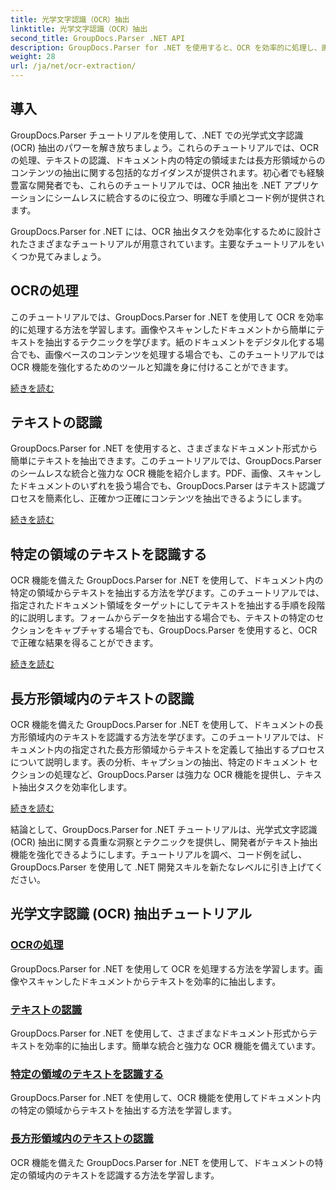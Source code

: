 ```yaml
---
title: 光学文字認識（OCR）抽出
linktitle: 光学文字認識（OCR）抽出
second_title: GroupDocs.Parser .NET API
description: GroupDocs.Parser for .NET を使用すると、OCR を効率的に処理し、画像やドキュメントからテキストを抽出できます。今すぐ OCR 機能を強化しましょう。
weight: 28
url: /ja/net/ocr-extraction/
---
```


## 導入

GroupDocs.Parser チュートリアルを使用して、.NET での光学式文字認識 (OCR) 抽出のパワーを解き放ちましょう。これらのチュートリアルでは、OCR の処理、テキストの認識、ドキュメント内の特定の領域または長方形領域からのコンテンツの抽出に関する包括的なガイダンスが提供されます。初心者でも経験豊富な開発者でも、これらのチュートリアルでは、OCR 抽出を .NET アプリケーションにシームレスに統合するのに役立つ、明確な手順とコード例が提供されます。

GroupDocs.Parser for .NET には、OCR 抽出タスクを効率化するために設計されたさまざまなチュートリアルが用意されています。主要なチュートリアルをいくつか見てみましょう。

## OCRの処理
このチュートリアルでは、GroupDocs.Parser for .NET を使用して OCR を効率的に処理する方法を学習します。画像やスキャンしたドキュメントから簡単にテキストを抽出するテクニックを学びます。紙のドキュメントをデジタル化する場合でも、画像ベースのコンテンツを処理する場合でも、このチュートリアルでは OCR 機能を強化するためのツールと知識を身に付けることができます。

[続きを読む](./handling-ocr/)

## テキストの認識
GroupDocs.Parser for .NET を使用すると、さまざまなドキュメント形式から簡単にテキストを抽出できます。このチュートリアルでは、GroupDocs.Parser のシームレスな統合と強力な OCR 機能を紹介します。PDF、画像、スキャンしたドキュメントのいずれを扱う場合でも、GroupDocs.Parser はテキスト認識プロセスを簡素化し、正確かつ正確にコンテンツを抽出できるようにします。

[続きを読む](./recognizing-text/)

## 特定の領域のテキストを認識する
OCR 機能を備えた GroupDocs.Parser for .NET を使用して、ドキュメント内の特定の領域からテキストを抽出する方法を学びます。このチュートリアルでは、指定されたドキュメント領域をターゲットにしてテキストを抽出する手順を段階的に説明します。フォームからデータを抽出する場合でも、テキストの特定のセクションをキャプチャする場合でも、GroupDocs.Parser を使用すると、OCR で正確な結果を得ることができます。

[続きを読む](./recognizing-text-in-specific-areas/)

## 長方形領域内のテキストの認識
OCR 機能を備えた GroupDocs.Parser for .NET を使用して、ドキュメントの長方形領域内のテキストを認識する方法を学びます。このチュートリアルでは、ドキュメント内の指定された長方形領域からテキストを定義して抽出するプロセスについて説明します。表の分析、キャプションの抽出、特定のドキュメント セクションの処理など、GroupDocs.Parser は強力な OCR 機能を提供し、テキスト抽出タスクを効率化します。

[続きを読む](./recognizing-text-in-rectangular-regions/)

結論として、GroupDocs.Parser for .NET チュートリアルは、光学式文字認識 (OCR) 抽出に関する貴重な洞察とテクニックを提供し、開発者がテキスト抽出機能を強化できるようにします。チュートリアルを調べ、コード例を試し、GroupDocs.Parser を使用して .NET 開発スキルを新たなレベルに引き上げてください。
## 光学文字認識 (OCR) 抽出チュートリアル
### [OCRの処理](./handling-ocr/)
GroupDocs.Parser for .NET を使用して OCR を処理する方法を学習します。画像やスキャンしたドキュメントからテキストを効率的に抽出します。
### [テキストの認識](./recognizing-text/)
GroupDocs.Parser for .NET を使用して、さまざまなドキュメント形式からテキストを効率的に抽出します。簡単な統合と強力な OCR 機能を備えています。
### [特定の領域のテキストを認識する](./recognizing-text-in-specific-areas/)
GroupDocs.Parser for .NET を使用して、OCR 機能を使用してドキュメント内の特定の領域からテキストを抽出する方法を学習します。
### [長方形領域内のテキストの認識](./recognizing-text-in-rectangular-regions/)
OCR 機能を備えた GroupDocs.Parser for .NET を使用して、ドキュメントの特定の領域内のテキストを認識する方法を学習します。